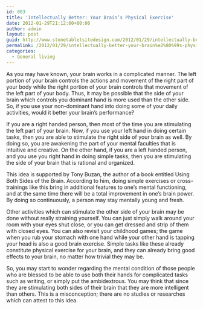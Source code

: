 ```yaml
---
id: 803
title: 'Intellectually Better: Your Brain’s Physical Exercise'
date: 2012-01-29T21:12:00+00:00
author: admin
layout: post
guid: http://www.stonetabletsitedesign.com/2012/01/29/intellectually-better-your-brain%e2%80%99s-physical-exercise/
permalink: /2012/01/29/intellectually-better-your-brain%e2%80%99s-physical-exercise/
categories:
  - General living
---
```

As you may have known, your brain works in a complicated manner. The left portion of your brain controls the actions and movement of the right part of your body while the right portion of your brain controls that movement of the left part of your body. Thus, it may be possible that the side of your brain which controls you dominant hand is more used than the other side. So, if you use your non-dominant hand into doing some of your daily activities, would it better your brain’s performance?

If you are a right handed person, then most of the time you are stimulating the left part of your brain. Now, if you use your left hand in doing certain tasks, then you are able to stimulate the right side of your brain as well. By doing so, you are awakening the part of your mental faculties that is intuitive and creative. On the other hand, if you are a left handed person, and you use you right hand in doing simple tasks, then you are stimulating the side of your brain that is rational and organized. 

This idea is supported by Tony Buzan, the author of a book entitled Using Both Sides of the Brain. According to him, doing simple exercises or cross-trainings like this bring in additional features to one’s mental functioning, and at the same time there will be a total improvement in one’s brain power. By doing so continuously, a person may stay mentally young and fresh. 

Other activities which can stimulate the other side of your brain may be done without really straining yourself. You can just simply walk around your room with your eyes shut close, or you can get dressed and strip of them with closed eyes. You can also revisit your childhood games; the game when you rub your stomach with one hand while your other hand is tapping your head is also a good brain exercise. Simple tasks like these already constitute physical exercise for your brain, and they can already bring good effects to your brain, no matter how trivial they may be. 

So, you may start to wonder regarding the mental condition of those people who are blessed to be able to use both their hands for complicated tasks such as writing, or simply put the ambidextrous. You may think that since they are stimulating both sides of their brain that they are more intelligent than others. This is a misconception; there are no studies or researches which can attest to this idea.